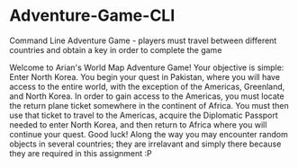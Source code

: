 # Adventure-Game-CLI
Command Line Adventure Game - players must travel between different countries and obtain a key in order to complete the game

Welcome to Arian's World Map Adventure Game! Your objective is simple: Enter North Korea. You begin your quest in Pakistan, where you will have access to the entire world, with the exception of the Americas, Greenland, and North Korea. In order to gain access to the Americas, you must locate the return plane ticket somewhere in the continent of Africa. You must then use that ticket to travel to the Americas, acquire the Diplomatic Passport needed to enter North Korea, and then return to Africa where you will continue your quest. Good luck! Along the way you may encounter random objects in several countries; they are irrelavant and simply there because they are required in this assignment :P
